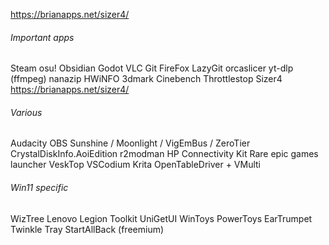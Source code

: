 https://brianapps.net/sizer4/
###### Important apps
Steam osu! Obsidian Godot VLC Git FireFox LazyGit
orcaslicer
yt-dlp (ffmpeg)
nanazip
HWiNFO 3dmark Cinebench
Throttlestop
Sizer4 https://brianapps.net/sizer4/
###### Various
Audacity
OBS
Sunshine / Moonlight / VigEmBus / ZeroTier
CrystalDiskInfo.AoiEdition
r2modman
HP Connectivity Kit
Rare epic games launcher
VeskTop
VSCodium
Krita
OpenTableDriver + VMulti
###### Win11 specific
WizTree
Lenovo Legion Toolkit
UniGetUI
WinToys
PowerToys
EarTrumpet
Twinkle Tray
StartAllBack (freemium)
